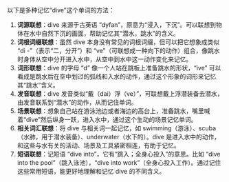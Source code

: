 以下是多种记忆“dive”这个单词的方法：
1. **词源联想**：dive 来源于古英语 “dyfan”，原意为“浸入，下沉”。可以联想到物体在水中自然下沉的画面，帮助记忆其“潜水，跳水”的含义。 
2. **词根词缀联想**：虽然 dive 本身没有常见的词根词缀，但可以把它想象成类似 “di -”（表示“二，分开”）和 “ve”（可联想成一种向下的动作）组合，像跳水时身体从空中分开进入水中，从空中到水中这一动作变化来记忆。 
3. **词形联想**：dive 的字母 “d” 像一个人站在跳板上准备跳水的形状，“ive” 可以看成是跳水后在空中划过的弧线和入水的动作，通过这个形象的词形来记忆其“跳水”含义。 
4. **发音联想**：dive 发音类似“戴（dai）浮（ve）”，可联想戴上浮潜装备去潜水，由发音联系到“潜水”的动作，从而记住单词。 
5. **场景联想**：想象自己站在游泳池边或者海边的高台上，准备跳水，嘴里喊着“dive”然后纵身一跃，进入水中，通过这个生动的场景记忆单词。 
6. **相关词汇联想**：将 dive 与相关词一起记忆，如 swimming（游泳）、scuba（水肺，用于潜水装备）、underwater（水下的）。dive 是进入水中的动作，和这些与水有关的活动、场景及工具紧密相连，有助于记忆。 
7. **短语联想**：记短语 “dive into”，它有“跳入；全身心投入”的意思。比如 “dive into the pool”（跳入泳池），“dive into work”（全身心投入工作）。通过记住这些常用短语，能更好地理解和记忆 dive 的不同含义。 